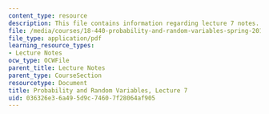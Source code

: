 ```yaml
---
content_type: resource
description: This file contains information regarding lecture 7 notes.
file: /media/courses/18-440-probability-and-random-variables-spring-2014/036326e36a495d9c74607f28064af905_MIT18_440S14_Lecture7.pdf
file_type: application/pdf
learning_resource_types:
- Lecture Notes
ocw_type: OCWFile
parent_title: Lecture Notes
parent_type: CourseSection
resourcetype: Document
title: Probability and Random Variables, Lecture 7
uid: 036326e3-6a49-5d9c-7460-7f28064af905
---
```

